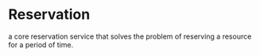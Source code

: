 # Reservation

a core reservation service that solves the problem of reserving a resource for a period of time.